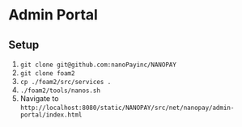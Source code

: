# Admin Portal
## Setup
1. `git clone git@github.com:nanoPayinc/NANOPAY` 
2. `git clone foam2`
3. `cp ./foam2/src/services .`
4. `./foam2/tools/nanos.sh`
5. Navigate to `http://localhost:8080/static/NANOPAY/src/net/nanopay/admin-portal/index.html`
